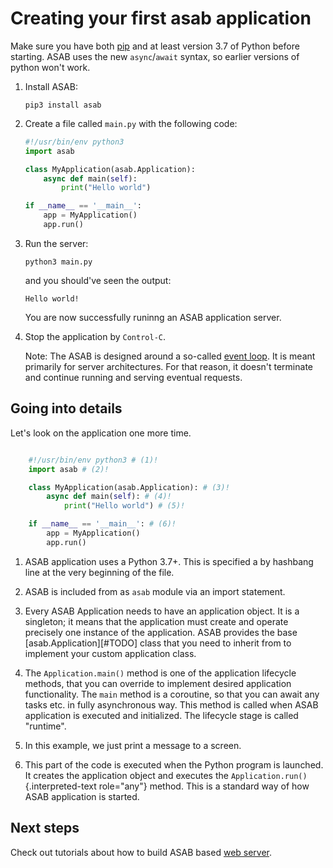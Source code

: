 Creating your first asab application
====================================

Make sure you have both [pip](https://pip.pypa.io/en/stable/installing/)
and at least version 3.7 of Python before starting. ASAB uses the new
`async`/`await` syntax, so earlier versions of python won't work.

1.  Install ASAB:

    ``` console
    pip3 install asab
    ```

2.  Create a file called `main.py` with the following code:

    ``` python title="main.py"
    #!/usr/bin/env python3
    import asab

    class MyApplication(asab.Application):
        async def main(self):
            print("Hello world")

    if __name__ == '__main__':
        app = MyApplication()
        app.run()
    ```

3.  Run the server:

    ``` console
    python3 main.py
    ```
    
    and you should've seen the output:
    ```
    Hello world!
    ```

    You are now successfully runinng an ASAB application server.

4.  Stop the application by `Control-C`.

    Note: The ASAB is designed around a so-called [event
    loop](https://en.wikipedia.org/wiki/Event_loop). It is meant primarily
    for server architectures. For that reason, it doesn't terminate and
    continue running and serving eventual requests.

Going into details
------------------

Let's look on the application one more time.


``` python title="main.py" linenums="1"

    #!/usr/bin/env python3 # (1)!
    import asab # (2)!

    class MyApplication(asab.Application): # (3)!
        async def main(self): # (4)!
            print("Hello world") # (5)!

    if __name__ == '__main__': # (6)!
        app = MyApplication()
        app.run()
```

1.  ASAB application uses a Python 3.7+. This is specified a by hashbang
line at the very beginning of the file.

2. ASAB is included from as `asab` module via an import
statement.

3. Every ASAB Application needs to have an application object. It is a
singleton; it means that the application must create and operate
precisely one instance of the application. ASAB provides the base
[asab.Application][#TODO] class that you need to
inherit from to implement your custom application class.

4. The `Application.main()` method is one of
the application lifecycle methods, that you can override to implement
desired application functionality. The `main` method is a
coroutine, so that you can await any tasks etc. in fully asynchronous
way. This method is called when ASAB application is executed and
initialized. The lifecycle stage is called "runtime".

5. In this example, we just print a message to a screen.

6. This part of the code is executed when the Python program is launched.
It creates the application object and executes the
`Application.run()`{.interpreted-text role="any"} method. This is a
standard way of how ASAB application is started.

Next steps
----------

Check out tutorials about how to build ASAB based [web server](./02_web_server.md).
